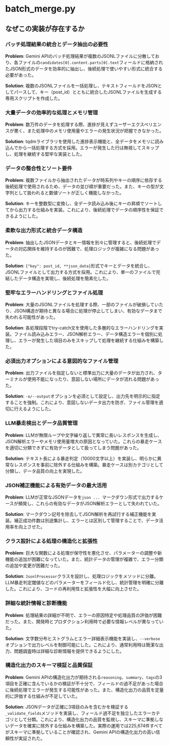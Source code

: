 # batch_merge.py

## なぜこの実装が存在するか

### バッチ処理結果の統合とデータ抽出の必要性
**Problem**: Gemini APIのバッチ処理結果が複数のJSONLファイルに分散しており、各ファイルの`candidates[0].content.parts[0].text`フィールドに格納されたJSON形式のデータを効率的に抽出し、後続処理で使いやすい形式に統合する必要があった。

**Solution**: 複数のJSONLファイルを一括処理し、テキストフィールドをJSONとしてパースして、キー（post_id）とともに統合したJSONLファイルを生成する専用スクリプトを作成した。

### 大量データの効率的な処理とメモリ管理
**Problem**: 数万件のデータを処理する際、進捗が見えずユーザーエクスペリエンスが悪く、また処理中のメモリ使用量やエラーの発生状況が把握できなかった。

**Solution**: tqdmライブラリを使用した進捗表示機能と、全データをメモリに読み込んでから一括処理する方式を採用。エラーが発生した行は無視してスキップし、処理を継続する堅牢な実装とした。

### データの整合性とソート要件
**Problem**: 複数ファイルから抽出されたデータが時系列やキーの順序に依存する後続処理で使用されるため、データの並び順が重要だった。また、キーの型が文字列として扱われると数値ソートが正しく機能しなかった。

**Solution**: キーを整数型に変換し、全データ読み込み後にキーの昇順でソートしてから出力する仕組みを実装。これにより、後続処理でデータの順序性を保証できるようにした。

### 柔軟な出力形式と統合データ構造
**Problem**: 抽出したJSONデータとキー情報を別々に管理すると、後続処理でデータの対応関係を維持するのが困難で、処理ロジックが複雑になる問題があった。

**Solution**: `{"key": post_id, **json_data}`形式でキーとデータを統合し、JSONLファイルとして出力する方式を採用。これにより、単一のファイルで完結したデータ構造を実現し、後続処理を簡素化した。

### 堅牢なエラーハンドリングとファイル処理
**Problem**: 大量のJSONLファイルを処理する際、一部のファイルが破損していたり、JSON構造が期待と異なる場合に処理が停止してしまい、有効なデータまで失われる可能性があった。

**Solution**: 各処理段階でtry-catch文を使用した多層的なエラーハンドリングを実装。ファイル読み込みエラー、JSON解析エラー、データ構造エラーを個別に処理し、エラーが発生した項目のみをスキップして処理を継続する仕組みを構築した。

### 必須出力オプションによる意図的なファイル管理
**Problem**: 出力ファイルを指定しないと標準出力に大量のデータが出力され、ターミナルが使用不能になったり、意図しない場所にデータが流れる問題があった。

**Solution**: `-o/--output`オプションを必須として設定し、出力先を明示的に指定することを強制。これにより、意図しないデータ出力を防ぎ、ファイル管理を適切に行えるようにした。

### LLM暴走検出とデータ品質管理
**Problem**: LLMが無限ループや文字繰り返しで異常に長いレスポンスを生成し、JSON解析エラーやメモリ使用量増大の原因となっていた。これらの暴走ケースを適切に分類できずに有効データとして扱ってしまう問題があった。

**Solution**: テキスト長による暴走判定（10000文字以上）を実装し、明らかに異常なレスポンスを事前に除外する仕組みを構築。暴走ケースは別カテゴリとして分類し、データ品質の向上を実現した。

### JSON補正機能による有効データの最大活用
**Problem**: LLMが正常なJSONデータを````json ... ````マークダウン形式で出力するケースが頻発し、これらの有効なデータがJSON解析エラーとして失われていた。

**Solution**: マークダウン記号を除去してJSON解析を再試行する補正機能を実装。補正成功件数は別途集計し、エラーとは区別して管理することで、データ活用率を向上させた。

### クラス設計による処理の構造化と拡張性
**Problem**: 巨大な関数による処理が保守性を悪化させ、パラメーターの調整や新機能の追加が困難になっていた。また、統計データの管理が複雑で、エラー分類の追加や変更が困難だった。

**Solution**: `JsonlProcessor`クラスを設計し、処理ロジックをメソッドに分離。LLM暴走判定閾値などのパラメーターをフィールド化し、統計管理を明確に分離した。これにより、コードの再利用性と拡張性を大幅に向上させた。

### 詳細な統計情報と診断機能
**Problem**: 処理結果の詳細が不明で、エラーの原因特定や処理品質の評価が困難だった。また、開発時とプロダクション利用時で必要な情報レベルが異なっていた。

**Solution**: 文字数分布ヒストグラムとエラー詳細表示機能を実装し、`--verbose`オプションで出力レベルを制御可能にした。これにより、通常利用時は簡潔な出力、問題調査時は詳細な診断情報を提供できるようにした。

### 構造化出力のスキーマ検証と品質保証
**Problem**: Gemini APIの構造化出力が期待される`reasoning`、`summary`、`tags`の3項目を正確に含んでいるかの検証が不十分で、フィールドの過不足があった場合に後続処理でエラーが発生する可能性があった。また、構造化出力の品質を定量的に評価する仕組みが不足していた。

**Solution**: JSONデータが正確に3項目のみを含むかを検証する`_validate_fields`メソッドを実装し、フィールド過不足を独立したエラーカテゴリとして分類。これにより、構造化出力の品質を監視し、スキーマに準拠しないデータを確実に除外する仕組みを構築した。実際の運用では225,674件すべてがスキーマに準拠していることが確認され、Gemini APIの構造化出力の高い信頼性が実証された。